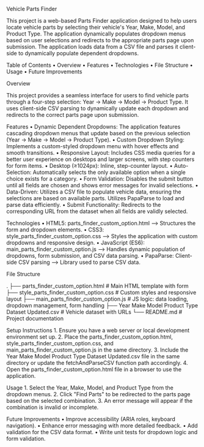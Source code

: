Vehicle Parts Finder

This project is a web-based Parts Finder application designed to help users locate vehicle parts by selecting their vehicle's Year, Make, Model, and Product Type. The application dynamically populates dropdown menus based on user selections and redirects to the appropriate parts page upon submission.
The application loads data from a CSV file and parses it client-side to dynamically populate dependent dropdowns.

Table of Contents
	•	Overview
	•	Features
	•	Technologies
	•	File Structure
	•	Usage
	•	Future Improvements

Overview

This project provides a seamless interface for users to find vehicle parts through a four-step selection: Year → Make → Model → Product Type. It uses client-side CSV parsing to dynamically update each dropdown and redirects to the correct parts page upon submission.

Features
	•	Dynamic Dependent Dropdowns: The application features cascading dropdown menus that update based on the previous selection (Year → Make → Model → Product Type).
	•	Custom Dropdown Styling: Implements a custom-styled dropdown menu with hover effects and smooth transitions.
	•	Responsive Layout: Includes CSS media queries for a better user experience on desktops and larger screens, with step counters for form items.
	•	Desktop (≥1024px): Inline, step-counter layout.
	•	Auto-Selection: Automatically selects the only available option when a single choice exists for a category.
	•	Form Validation: Disables the submit button until all fields are chosen and shows error messages for invalid selections.
	•	Data-Driven: Utilizes a CSV file to populate vehicle data, ensuring the selections are based on available parts. Utilizes PapaParse to load and parse data efficiently.
	•	Submit Functionality: Redirects to the corresponding URL from the dataset when all fields are validly selected.

Technologies
	•	HTML5: parts_finder_custom_option.html --> Structures the form and dropdown elements.
	•	CSS3: style_parts_finder_custom_option.css --> Styles the application with custom dropdowns and responsive design.
	•	JavaScript (ES6): main_parts_finder_custom_option.js --> Handles dynamic population of dropdowns, form submission, and CSV data parsing.
	•	PapaParse: Client-side CSV parsing --> Library used to parse CSV data.

File Structure

.
├── parts_finder_custom_option.html                            # Main HTML template with form
├── style_parts_finder_custom_option.css                       # Custom styles and responsive layout
├── main_parts_finder_custom_option.js                         # JS logic: data loading, dropdown management, form handling
├── Year Make Model Product Type Dataset Updated.csv  # Vehicle dataset with URLs
└── README.md                        # Project documentation

Setup Instructions
	1.	Ensure you have a web server or local development environment set up.
	2.	Place the parts_finder_custom_option.html, style_parts_finder_custom_option.css, and main_parts_finder_custom_option.js in the same directory.
	3.	Include the Year Make Model Product Type Dataset Updated.csv file in the same directory or update the fetchAndParseCSV function path accordingly.
	4.	Open the parts_finder_custom_option.html file in a browser to use the application.

Usage
	1.	Select the Year, Make, Model, and Product Type from the dropdown menus.
	2.	Click "Find Parts" to be redirected to the parts page based on the selected combination.
	3.	An error message will appear if the combination is invalid or incomplete.

Future Improvements
	•	Improve accessibility (ARIA roles, keyboard navigation).
 	•	Enhance error messaging with more detailed feedback.
 	•	Add validation for the CSV data format.
	•	Write unit tests for dropdown logic and form validation.
